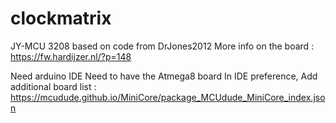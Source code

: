 # clockmatrix
JY-MCU 3208
based on code from DrJones2012
More info on the board : https://fw.hardijzer.nl/?p=148

Need arduino IDE
Need to have the Atmega8 board 
In IDE preference, Add additional board list : https://mcudude.github.io/MiniCore/package_MCUdude_MiniCore_index.json


